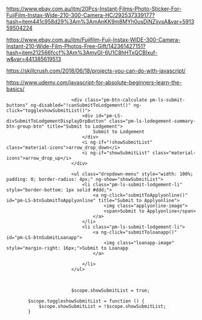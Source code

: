 https://www.ebay.com.au/itm/20Pcs-Instant-Films-Photo-Sticker-For-FujiFilm-Instax-Wide-210-300-Camera-HC/292537339177?hash=item441c958d29%3Am%3AmAnKK9m8MYh0usDiNZjjvsA&var=591359504224

https://www.ebay.com.au/itm/Fujifilm-Fuji-Instax-WIDE-300-Camera-Instant-210-Wide-Film-Photos-Free-Gift/142361427151?hash=item212566fccf%3Am%3AmvGI-6U1C8hHTxQCBIxuf-w&var=441385619513

https://skillcrush.com/2018/06/18/projects-you-can-do-with-javascript/

https://www.udemy.com/javascript-for-absolute-beginners-learn-the-basics/




<!--<button id="pm-LS-btnSelectSubmitToLodgement" type="submit" class="btn pm-btn-calculate pm-ls-submit-buttons" data-toggle="dropdown"
                                        ng-disabled="!canSubmitToLodgement()" ng-click="toggleshowSubmitList()">
                                <div id="pm-LS-divSubmitToLodgementDisplayDrpButton" class="pm-ls-lodegement-summary-btn-group-btn" title="Submit to Lodgement">
                                    Submit to Lodgement
                                </div>
                                <i ng-if="showSubmitList" class="material-icons">arrow_drop_down</i>
                                <i ng-if="!showSubmitList" class="material-icons">arrow_drop_up</i>                                                                    
                            </button>-->
                            
                            <div class="pm-btn-calculate pm-ls-submit-buttons" ng-disabled="!canSubmitToLodgement()" ng-click="toggleshowSubmitList()">
                                <div id="pm-LS-divSubmitToLodgementDisplayDrpButton" class="pm-ls-lodegement-summary-btn-group-btn" title="Submit to Lodgement">
                                    Submit to Lodgement
                                </div>
                                <i ng-if="!showSubmitList" class="material-icons">arrow_drop_down</i>
                                <i ng-if="showSubmitList" class="material-icons">arrow_drop_up</i>
                            </div>

                            <ul class="dropdown-menu" style="width: 100%; padding: 0; border-radius: 4px;" ng-show="showSubmitList">
                                <li class="pm-ls-submit-lodgement-li" style="border-bottom: 1px solid #ddd;">
                                    <a ng-click="submitToApplyonline()" id="pm-LS-btnSubmitToApplyonline" title="Submit to Applyonline">
                                        <img class="applyonline-image">
                                        <span>Submit to Applyonline</span>
                                    </a>
                                </li>
                                <li class="pm-ls-submit-lodgement-li">
                                    <a ng-click="submitToloanapp()" id="pm-LS-btnSubmitLoanapp">
                                        <img class="loanapp-image" style="margin-right: 16px;">Submit to Loanapp
                                    </a>

                                </li>
                            </ul>
                            
                            
                            
                            $scope.showSubmitList = true;

            $scope.toggleshowSubmitList = function () {
                $scope.showSubmitList = !$scope.showSubmitList;
            }
